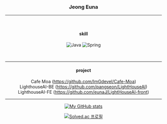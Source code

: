 <div align="center"> 
  
  ### Jeong Euna
  ---
  <br/>
  
  #### skill
  ![Java](https://img.shields.io/badge/java-%23ED8B00.svg?style=for-the-badge&logo=openjdk&logoColor=white)
  ![Spring](https://img.shields.io/badge/spring-%236DB33F.svg?style=for-the-badge&logo=spring&logoColor=white)
  
  <br/>

  ---
  #### project
  Cafe Moa (https://github.com/ImGdevel/Cafe-Moa)
  <br/>
  LighthouseAI-BE (https://github.com/pangseon/LightHouseAI)
  <br/>
  LighthouseAI-FE (https://github.com/eunaJ/LightHouseAI-front)
  <br/>
  
  ---
  [![My GitHub stats](https://github-readme-stats.vercel.app/api?username=eunaJ)](https://github.com/eunaJeong/github-readme-stats)

  [![Solved.ac 프로필](http://mazassumnida.wtf/api/v2/generate_badge?boj=kysn77)](https://solved.ac/kysn77/)
  
</div>
